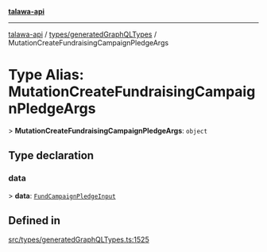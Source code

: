 [**talawa-api**](../../../README.md)

***

[talawa-api](../../../modules.md) / [types/generatedGraphQLTypes](../README.md) / MutationCreateFundraisingCampaignPledgeArgs

# Type Alias: MutationCreateFundraisingCampaignPledgeArgs

\> **MutationCreateFundraisingCampaignPledgeArgs**: `object`

## Type declaration

### data

\> **data**: [`FundCampaignPledgeInput`](FundCampaignPledgeInput.md)

## Defined in

[src/types/generatedGraphQLTypes.ts:1525](https://github.com/PalisadoesFoundation/talawa-api/blob/832d310bae30bd8cb45fb1b44f62dd776dccc52f/src/types/generatedGraphQLTypes.ts#L1525)
